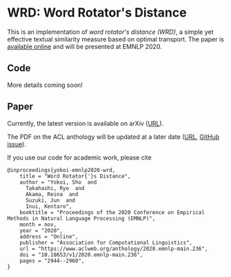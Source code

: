 # WRD: Word Rotator's Distance

This is an implementation of *word rotator's distance (WRD)*, a simple yet effective textual similarity measure based on optimal transport.
The paper is [available online](https://arxiv.org/abs/2004.15003) and will be presented at EMNLP 2020.

## Code

More details coming soon!

## Paper

Currently, the latest version is available on arXiv ([URL](https://arxiv.org/abs/2004.15003)).

The PDF on the ACL anthology will be updated at a later date ([URL](https://www.aclweb.org/anthology/2020.emnlp-main.236/), [GitHub issue](https://github.com/acl-org/acl-anthology/issues/1251)).

If you use our code for academic work, please cite

```
@inproceedings{yokoi-emnlp2020-wrd,
    title = "Word Rotator{'}s Distance",
    author = "Yokoi, Sho  and
      Takahashi, Ryo  and
      Akama, Reina  and
      Suzuki, Jun  and
      Inui, Kentaro",
    booktitle = "Proceedings of the 2020 Conference on Empirical Methods in Natural Language Processing (EMNLP)",
    month = nov,
    year = "2020",
    address = "Online",
    publisher = "Association for Computational Linguistics",
    url = "https://www.aclweb.org/anthology/2020.emnlp-main.236",
    doi = "10.18653/v1/2020.emnlp-main.236",
    pages = "2944--2960",
}
```
